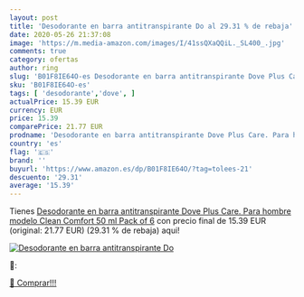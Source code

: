 ```yaml
---
layout: post
title: 'Desodorante en barra antitranspirante Do al 29.31 % de rebaja'
date: 2020-05-26 21:37:08
image: 'https://m.media-amazon.com/images/I/41ssQXaQQiL._SL400_.jpg'
comments: true
category: ofertas
author: ring
slug: 'B01F8IE64O-es Desodorante en barra antitranspirante Dove Plus Care. Para...'
sku: 'B01F8IE64O-es'
tags: [ 'desodorante','dove', ]
actualPrice: 15.39 EUR
currency: EUR
price: 15.39
comparePrice: 21.77 EUR
prodname: 'Desodorante en barra antitranspirante Dove Plus Care. Para hombre  modelo Clean Comfort  50 ml  Pack of 6'
country: 'es'
flag: '🇪🇸'
brand: ''
buyurl: 'https://www.amazon.es/dp/B01F8IE64O/?tag=tolees-21'
descuento: '29.31'
average: '15.39'
---
```


Tienes [Desodorante en barra antitranspirante Dove Plus Care. Para hombre  modelo Clean Comfort  50 ml  Pack of 6](https://www.amazon.es/dp/B01F8IE64O/?tag=tolees-21) con precio final de  15.39 EUR (original: 21.77 EUR) (29.31 %  de rebaja) aqui!

[![Desodorante en barra antitranspirante Do](https://m.media-amazon.com/images/I/41ssQXaQQiL._SL400_.jpg)](https://www.amazon.es/dp/B01F8IE64O/?tag=tolees-21)

🔎:


[🛒 Comprar!!!](https://www.amazon.es/dp/B01F8IE64O/?tag=tolees-21)
